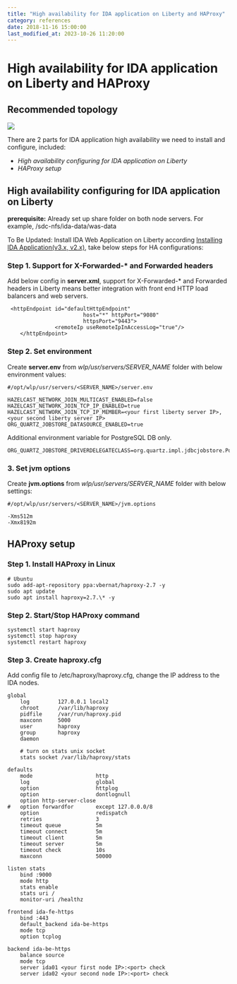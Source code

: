 ```yaml
---
title: "High availability for IDA application on Liberty and HAProxy"
category: references
date: 2018-11-16 15:00:00
last_modified_at: 2023-10-26 11:20:00
---
```


# High availability for IDA application on Liberty and HAProxy

## Recommended topology 

   ![][liberty-ha-topology]

There are 2 parts for IDA application high availability we need to install and configure, included:
- *High availability configuring for IDA application on Liberty*
- *HAProxy setup*

## High availability configuring for IDA application on Liberty
**prerequisite:** 
  Already set up share folder on both node servers. For example, /sdc-nfs/ida-data/was-data

To Be Updated: Install IDA Web Application on Liberty according [Installing IDA Application(v3.x, v2.x)](../installation/installation-installing-ida-application.html#installing-on-liberty), take below steps for HA configurations:
### Step 1. Support for X-Forwarded-* and Forwarded headers
Add below config in **server.xml**, support for X-Forwarded-* and Forwarded headers in Liberty means better integration with front end HTTP load balancers and web servers.

```
 <httpEndpoint id="defaultHttpEndpoint"
                        host="*" httpPort="9080"
                        httpsPort="9443">
               <remoteIp useRemoteIpInAccessLog="true"/>
    </httpEndpoint>
```

### Step 2. Set environment
Create **server.env** from *wlp/usr/servers/SERVER_NAME* folder with below environment values:
```
#/opt/wlp/usr/servers/<SERVER_NAME>/server.env

HAZELCAST_NETWORK_JOIN_MULTICAST_ENABLED=false
HAZELCAST_NETWORK_JOIN_TCP_IP_ENABLED=true
HAZELCAST_NETWORK_JOIN_TCP_IP_MEMBER=<your first liberty server IP>,<your second liberty server IP>
ORG_QUARTZ_JOBSTORE_DATASOURCE_ENABLED=true
```

Additional environment variable for PostgreSQL DB only.
```
ORG_QUARTZ_JOBSTORE_DRIVERDELEGATECLASS=org.quartz.impl.jdbcjobstore.PostgreSQLDelegate
```

### 3. Set jvm options
Create **jvm.options** from *wlp/usr/servers/SERVER_NAME* folder with below settings:
```
#/opt/wlp/usr/servers/<SERVER_NAME>/jvm.options

-Xms512m
-Xmx8192m
```

## HAProxy setup

### Step 1. Install HAProxy in Linux

```
# Ubuntu
sudo add-apt-repository ppa:vbernat/haproxy-2.7 -y
sudo apt update
sudo apt install haproxy=2.7.\* -y
```

### Step 2. Start/Stop HAProxy command

```
systemctl start haproxy
systemctl stop haproxy
systemctl restart haproxy
```

### Step 3. Create haproxy.cfg
Add config file to /etc/haproxy/haproxy.cfg, change the IP address to the IDA nodes.
```
global
    log         127.0.0.1 local2
    chroot      /var/lib/haproxy
    pidfile     /var/run/haproxy.pid
    maxconn     5000
    user        haproxy
    group       haproxy
    daemon

    # turn on stats unix socket
    stats socket /var/lib/haproxy/stats

defaults
    mode                    http
    log                     global
    option                  httplog
    option                  dontlognull
    option http-server-close
#   option forwardfor       except 127.0.0.0/8
    option                  redispatch
    retries                 3
    timeout queue           5m
    timeout connect         5m
    timeout client          5m
    timeout server          5m
    timeout check           10s
    maxconn                 50000

listen stats
    bind :9000
    mode http
    stats enable
    stats uri /
    monitor-uri /healthz
    
frontend ida-fe-https
    bind :443
    default_backend ida-be-https
    mode tcp
    option tcplog

backend ida-be-https
    balance source
    mode tcp
    server ida01 <your first node IP>:<port> check
    server ida02 <your second node IP>:<port> check
```


 [liberty-ha-topology]: ../images/references/liberty-ha-topology.png
